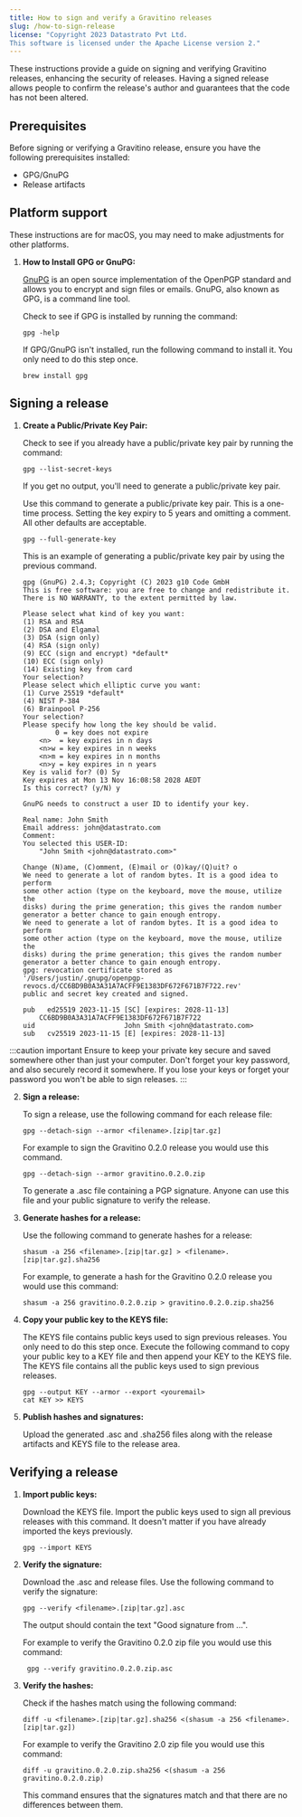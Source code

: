 ```yaml
---
title: How to sign and verify a Gravitino releases
slug: /how-to-sign-release
license: "Copyright 2023 Datastrato Pvt Ltd.
This software is licensed under the Apache License version 2."
---
```


These instructions provide a guide on signing and verifying Gravitino releases, enhancing the security of releases. Having a signed release allows people to confirm the release's author and guarantees that the code has not been altered.

## Prerequisites

Before signing or verifying a Gravitino release, ensure you have the following prerequisites installed:

- GPG/GnuPG
- Release artifacts

## Platform support

 These instructions are for macOS, you may need to make adjustments for other platforms.

1. **How to Install GPG or GnuPG:**

   [GnuPG](https://www.gnupg.org) is an open source implementation of the OpenPGP standard and allows you to encrypt and sign files or emails. GnuPG, also known as GPG, is a command line tool.

   Check to see if GPG is installed by running the command:

   ```shell
   gpg -help
   ```

   If GPG/GnuPG isn't installed, run the following command to install it. You only need to do this step once.

    ```shell
    brew install gpg
    ```

## Signing a release

1. **Create a Public/Private Key Pair:**

    Check to see if you already have a public/private key pair by running the command:

    ```shell
    gpg --list-secret-keys
    ```

    If you get no output, you'll need to generate a public/private key pair.

    Use this command to generate a public/private key pair. This is a one-time process. Setting the key expiry to 5 years and omitting a comment. All other defaults are acceptable.

    ```shell
    gpg --full-generate-key
    ```

    This is an example of generating a public/private key pair by using the previous command.

    ```shell
    gpg (GnuPG) 2.4.3; Copyright (C) 2023 g10 Code GmbH
    This is free software: you are free to change and redistribute it.
    There is NO WARRANTY, to the extent permitted by law.

    Please select what kind of key you want:
    (1) RSA and RSA
    (2) DSA and Elgamal
    (3) DSA (sign only)
    (4) RSA (sign only)
    (9) ECC (sign and encrypt) *default*
    (10) ECC (sign only)
    (14) Existing key from card
    Your selection?
    Please select which elliptic curve you want:
    (1) Curve 25519 *default*
    (4) NIST P-384
    (6) Brainpool P-256
    Your selection?
    Please specify how long the key should be valid.
            0 = key does not expire
        <n>  = key expires in n days
        <n>w = key expires in n weeks
        <n>m = key expires in n months
        <n>y = key expires in n years
    Key is valid for? (0) 5y
    Key expires at Mon 13 Nov 16:08:58 2028 AEDT
    Is this correct? (y/N) y

    GnuPG needs to construct a user ID to identify your key.

    Real name: John Smith
    Email address: john@datastrato.com
    Comment:
    You selected this USER-ID:
        "John Smith <john@datastrato.com>"

    Change (N)ame, (C)omment, (E)mail or (O)kay/(Q)uit? o
    We need to generate a lot of random bytes. It is a good idea to perform
    some other action (type on the keyboard, move the mouse, utilize the
    disks) during the prime generation; this gives the random number
    generator a better chance to gain enough entropy.
    We need to generate a lot of random bytes. It is a good idea to perform
    some other action (type on the keyboard, move the mouse, utilize the
    disks) during the prime generation; this gives the random number
    generator a better chance to gain enough entropy.
    gpg: revocation certificate stored as '/Users/justin/.gnupg/openpgp-revocs.d/CC6BD9B0A3A31A7ACFF9E1383DF672F671B7F722.rev'
    public and secret key created and signed.

    pub   ed25519 2023-11-15 [SC] [expires: 2028-11-13]
        CC6BD9B0A3A31A7ACFF9E1383DF672F671B7F722
    uid                      John Smith <john@datastrato.com>
    sub   cv25519 2023-11-15 [E] [expires: 2028-11-13]
    ```

:::caution important
Ensure to keep your private key secure and saved somewhere other than just your computer. Don't forget your key password, and also securely record it somewhere. If you lose your keys or forget your password you won't be able to sign releases.
:::

2. **Sign a release:**

    To sign a release, use the following command for each release file:

    ```shell
    gpg --detach-sign --armor <filename>.[zip|tar.gz]
    ```

    For example to sign the Gravitino 0.2.0 release you would use this command.

    ```shell
    gpg --detach-sign --armor gravitino.0.2.0.zip
    ```

    To generate a .asc file containing a PGP signature. Anyone can use this file and your public signature to verify the release.

3. **Generate hashes for a release:**

    Use the following command to generate hashes for a release:

    ```shell
    shasum -a 256 <filename>.[zip|tar.gz] > <filename>.[zip|tar.gz].sha256
    ```

    For example, to generate a hash for the Gravitino 0.2.0 release you would use this command:

    ```shell
    shasum -a 256 gravitino.0.2.0.zip > gravitino.0.2.0.zip.sha256
    ```

4. **Copy your public key to the KEYS file:**

    The KEYS file contains public keys used to sign previous releases. You only need to do this step once. Execute the following command to copy your public key to a KEY file and then append your KEY to the KEYS file. The KEYS file contains all the public keys used to sign previous releases.

    ```shell
    gpg --output KEY --armor --export <youremail>
    cat KEY >> KEYS
    ```

5. **Publish hashes and signatures:**

    Upload the generated .asc and .sha256 files along with the release artifacts and KEYS file to the release area.

## Verifying a release

1. **Import public keys:**

    Download the KEYS file. Import the public keys used to sign all previous releases with this command. It doesn't matter if you have already imported the keys previously.

    ```shell
    gpg --import KEYS
    ```

2. **Verify the signature:**

    Download the .asc and release files. Use the following command to verify the signature:

    ```shell
    gpg --verify <filename>.[zip|tar.gz].asc
    ```

    The output should contain the text "Good signature from ...".

    For example to verify the Gravitino 0.2.0 zip file you would use this command:

    ```shell
     gpg --verify gravitino.0.2.0.zip.asc
    ```

3. **Verify the hashes:**

    Check if the hashes match using the following command:

    ```shell
    diff -u <filename>.[zip|tar.gz].sha256 <(shasum -a 256 <filename>.[zip|tar.gz])
    ```

    For example to verify the Gravitino 2.0 zip file you would use this command:

    ```shell
    diff -u gravitino.0.2.0.zip.sha256 <(shasum -a 256 gravitino.0.2.0.zip)
    ```

    This command ensures that the signatures match and that there are no differences between them.
